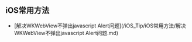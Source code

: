 ## iOS常用方法

- [解决WKWebView不弹出javascript Alert问题](/iOS_Tip/iOS常用方法/解决WKWebView不弹出javascript Alert问题.md)
